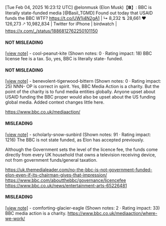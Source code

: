 [Tue Feb 04, 2025 16:23:12 UTC] @elonmusk (Elon Musk)【𝗕】: BBC is literally state-funded media [@Basil_TGMD] Found out today that USAID funds the BBC  WTF? https://t.co/UW1j4N2gA1 | ↳ 8,232 ⇅ 28,661 ♥ 126,273 🡕 10,982,834 | Twitter for iPhone | birdwatch | https://x.com/_/status/1886812762250101150

#### NOT MISLEADING

[[view note]](https://x.com/i/birdwatch/n/1886837815276921005) - cool-peanut-kite (Shown notes: 0 · Rating impact: 18)
BBC license fee is a tax. So, yes, BBC is literally state- 
funded.

#### NOT MISLEADING

[[view note]](https://x.com/i/birdwatch/n/1886824508457193957) - benevolent-tigerwood-bittern (Shown notes: 0 · Rating impact: 25)
NNN- OP is correct in spirit. Yes, BBC Media Action is a charity. But the point of the charity is to fund media entities globally. Anyone upset about USAID funding the BBC proper would also be upset about the US funding global media. Added context changes little here. 

https://www.bbc.co.uk/mediaaction/

#### MISLEADING

[[view note]](https://x.com/i/birdwatch/n/1886835971955589368) - scholarly-snow-sunbird (Shown notes: 91 · Rating impact: 1216)
The BBC is not state funded, as Elon has accepted previously.

Although the Government sets the level of the licence fee, the funds come directly from every UK household that owns a television receiving device, not from government funds/general taxation.

https://uk.themedialeader.com/no-the-bbc-is-not-government-funded-elon-even-if-its-chairman-gives-that-impression/
https://www.bbc.com/aboutthebbc/governance/licencefee
https://www.bbc.co.uk/news/entertainment-arts-65226481

#### MISLEADING

[[view note]](https://x.com/i/birdwatch/n/1886818684309524789) - comforting-glacier-eagle (Shown notes: 2 · Rating impact: 33)
BBC media action is a charity.    https://www.bbc.co.uk/mediaaction/where-we-work/
